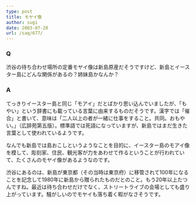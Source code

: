 ```yaml
---
type: post
title: モヤイ像
author: sugi
date: 2003-07-20
url: /saq/677/
---
```

### Q 

渋谷の待ち合わせ場所の定番モヤイ像は新島原産だそうですけど、新島とイースター島にどんな関係があるの？姉妹島かなんか？

### A 

てっきりイースター島と同じ「モアイ」だとばかり思い込んでいましたが、「もやい」という辞書にも載っている言葉に由来するものだそうです。漢字では「催合」と書いて、意味は「二人以上の者が一緒に仕事をすること。共同。おもやい。」（広辞苑第五版）。標準語では死語になっていますが、新島ではまだ生きた言葉として使われているようです。

なんでも新島では島おこしというようなことを目的に、イースター島のモアイ像を模して、彫刻家、住民、観光客が力をあわせて作るということが行われていて、たくさんのモヤイ像があるようなのです。

渋谷にあるのは、新島が東京都（その当時は東京府）に移管されて100年になることを記念して1980年に新島から贈られたものだとのこと。もう20年以上たつんですね。最近は待ち合わせだけでなく、ストリートライブの会場としても盛り上がっています。騒がしいのでモヤイも落ち着く暇がなさそうです。
